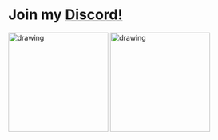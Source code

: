 # Join my [Discord!](https://discord.gg/sRGX5VRwzQ)

<img src="http://github-readme-streak-stats.herokuapp.com?user=p0rtL6&background=282C34&ring=D5B475&sideNums=D5B475&sideLabels=D5B475&currStreakLabel=D5B475&currStreakNum=DD2727&fire=DD2727" alt="drawing" height="200"/> <img src="https://github-readme-stats.vercel.app/api/top-langs/?username=p0rtL6&layout=compact&theme=onedark" alt="drawing" height="200"/>
